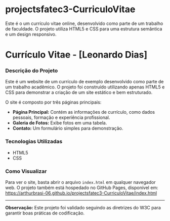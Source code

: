 # projectsfatec3-CurriculoVitae
Este é o um currículo vitae online, desenvolvido como parte de um trabalho de faculdade. O projeto utiliza HTML5 e CSS para uma estrutura semântica e um design responsivo.
# Currículo Vitae - [Leonardo Dias]

### Descrição do Projeto
Este é um website de um currículo de exemplo desenvolvido como parte de um trabalho acadêmico. O projeto foi construído utilizando apenas HTML5 e CSS para demonstrar a criação de um site estático e bem estruturado.

O site é composto por três páginas principais:
- **Página Principal:** Contém as informações de currículo, como dados pessoais, formação e experiência profissional.
- **Galeria de Fotos:** Exibe fotos em uma tabela.
- **Contato:** Um formulário simples para demonstração.

### Tecnologias Utilizadas
- HTML5
- CSS

### Como Visualizar
Para ver o site, basta abrir o arquivo `index.html` em qualquer navegador web. O projeto também está hospedado no GitHub Pages, disponível em:
https://arthurbrasi-06.github.io/projectsfatec3-CurriculoVitae/index.html


---

**Observação:** Este projeto foi validado seguindo as diretrizes do W3C para garantir boas práticas de codificação.
